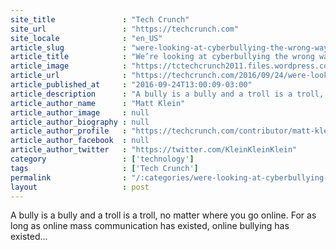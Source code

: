 ```yaml
---
site_title               : "Tech Crunch"
site_url                 : "https://techcrunch.com"
site_locale              : "en_US"
article_slug             : "were-looking-at-cyberbullying-the-wrong-way"
article_title            : "We’re looking at cyberbullying the wrong way"
article_image            : "https://tctechcrunch2011.files.wordpress.com/2016/09/gettyimages-173003430.jpg?w=764&h=400&crop=1"
article_url              : "https://techcrunch.com/2016/09/24/were-looking-at-cyberbullying-the-wrong-way/"
article_published_at     : "2016-09-24T13:00:09-03:00"
article_description      : "A bully is a bully and a troll is a troll, no matter where you go online. For as long as online mass communication has existed, online bullying has existed..."
article_author_name      : "Matt Klein"
article_author_image     : null
article_author_biography : null
article_author_profile   : "https://techcrunch.com/contributor/matt-klein/"
article_author_facebook  : null
article_author_twitter   : "https://twitter.com/KleinKleinKlein"
category                 : ['technology']
tags                     : ['Tech Crunch']
permalink                : "/:categories/were-looking-at-cyberbullying-the-wrong-way/"
layout                   : post
---
```


A bully is a bully and a troll is a troll, no matter where you go online. For as long as online mass communication has existed, online bullying has existed...
